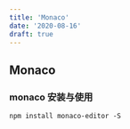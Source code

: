 ```yaml
---
title: 'Monaco'
date: '2020-08-16'
draft: true
---
```


## Monaco

### monaco 安装与使用

```shell
npm install monaco-editor -S
```
